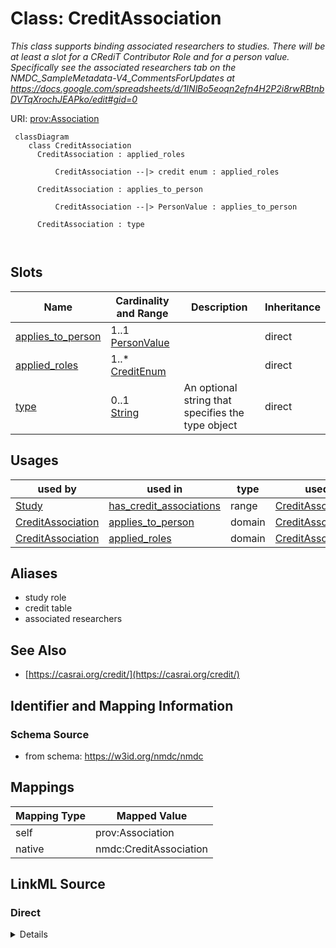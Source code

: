 # Class: CreditAssociation


_This class supports binding associated researchers to studies.  There will be at least a slot for a CRediT Contributor Role and for a person value. Specifically see the associated researchers tab on the NMDC_SampleMetadata-V4_CommentsForUpdates  at https://docs.google.com/spreadsheets/d/1INlBo5eoqn2efn4H2P2i8rwRBtnbDVTqXrochJEAPko/edit#gid=0_





URI: [prov:Association](http://www.w3.org/ns/prov#Association)




```mermaid
 classDiagram
    class CreditAssociation
      CreditAssociation : applied_roles
        
          CreditAssociation --|> credit enum : applied_roles
        
      CreditAssociation : applies_to_person
        
          CreditAssociation --|> PersonValue : applies_to_person
        
      CreditAssociation : type
        
      
```




<!-- no inheritance hierarchy -->


## Slots

| Name | Cardinality and Range | Description | Inheritance |
| ---  | --- | --- | --- |
| [applies_to_person](applies_to_person.md) | 1..1 <br/> [PersonValue](PersonValue.md) |  | direct |
| [applied_roles](applied_roles.md) | 1..* <br/> [CreditEnum](CreditEnum.md) |  | direct |
| [type](type.md) | 0..1 <br/> [String](String.md) | An optional string that specifies the type object | direct |





## Usages

| used by | used in | type | used |
| ---  | --- | --- | --- |
| [Study](Study.md) | [has_credit_associations](has_credit_associations.md) | range | [CreditAssociation](CreditAssociation.md) |
| [CreditAssociation](CreditAssociation.md) | [applies_to_person](applies_to_person.md) | domain | [CreditAssociation](CreditAssociation.md) |
| [CreditAssociation](CreditAssociation.md) | [applied_roles](applied_roles.md) | domain | [CreditAssociation](CreditAssociation.md) |




## Aliases


* study role
* credit table
* associated researchers



## See Also

* [https://casrai.org/credit/](https://casrai.org/credit/)

## Identifier and Mapping Information







### Schema Source


* from schema: https://w3id.org/nmdc/nmdc





## Mappings

| Mapping Type | Mapped Value |
| ---  | ---  |
| self | prov:Association |
| native | nmdc:CreditAssociation |





## LinkML Source

<!-- TODO: investigate https://stackoverflow.com/questions/37606292/how-to-create-tabbed-code-blocks-in-mkdocs-or-sphinx -->

### Direct

<details>
```yaml
name: CreditAssociation
description: This class supports binding associated researchers to studies.  There
  will be at least a slot for a CRediT Contributor Role and for a person value. Specifically
  see the associated researchers tab on the NMDC_SampleMetadata-V4_CommentsForUpdates  at
  https://docs.google.com/spreadsheets/d/1INlBo5eoqn2efn4H2P2i8rwRBtnbDVTqXrochJEAPko/edit#gid=0
from_schema: https://w3id.org/nmdc/nmdc
see_also:
- https://casrai.org/credit/
aliases:
- study role
- credit table
- associated researchers
slots:
- applies_to_person
- applied_roles
- type
class_uri: prov:Association

```
</details>

### Induced

<details>
```yaml
name: CreditAssociation
description: This class supports binding associated researchers to studies.  There
  will be at least a slot for a CRediT Contributor Role and for a person value. Specifically
  see the associated researchers tab on the NMDC_SampleMetadata-V4_CommentsForUpdates  at
  https://docs.google.com/spreadsheets/d/1INlBo5eoqn2efn4H2P2i8rwRBtnbDVTqXrochJEAPko/edit#gid=0
from_schema: https://w3id.org/nmdc/nmdc
see_also:
- https://casrai.org/credit/
aliases:
- study role
- credit table
- associated researchers
attributes:
  applies_to_person:
    name: applies_to_person
    from_schema: https://w3id.org/nmdc/nmdc
    rank: 1000
    domain: CreditAssociation
    alias: applies_to_person
    owner: CreditAssociation
    domain_of:
    - CreditAssociation
    range: PersonValue
    required: true
  applied_roles:
    name: applied_roles
    annotations:
      display_hint:
        tag: display_hint
        value: 'Identify all CRediT roles associated with this contributor. CRediT
          Information: https://info.orcid.org/credit-for-research-contribution ; CRediT:
          https://credit.niso.org/'
    from_schema: https://w3id.org/nmdc/nmdc
    rank: 1000
    domain: CreditAssociation
    multivalued: true
    alias: applied_roles
    owner: CreditAssociation
    domain_of:
    - CreditAssociation
    range: credit enum
    required: true
  type:
    name: type
    description: An optional string that specifies the type object.  This is used
      to allow for searches for different kinds of objects.
    deprecated: Due to confusion about what values are used for this slot, it is best
      not to use this slot. See https://github.com/microbiomedata/nmdc-schema/issues/248.
      MAM removed designates_type and rdf:type slot uri 2022-11-30
    examples:
    - value: nmdc:Biosample
    - value: nmdc:Study
    from_schema: https://w3id.org/nmdc/nmdc
    see_also:
    - https://github.com/microbiomedata/nmdc-schema/issues/1233
    rank: 1000
    alias: type
    owner: CreditAssociation
    domain_of:
    - DataObject
    - Biosample
    - Study
    - OmicsProcessing
    - CreditAssociation
    - WorkflowExecutionActivity
    - MetagenomeAssembly
    - MetagenomeAnnotationActivity
    - MetatranscriptomeAnnotationActivity
    - MetatranscriptomeActivity
    - MagsAnalysisActivity
    - ReadQcAnalysisActivity
    - ReadBasedTaxonomyAnalysisActivity
    - MagBin
    - GenomeFeature
    range: string
class_uri: prov:Association

```
</details>